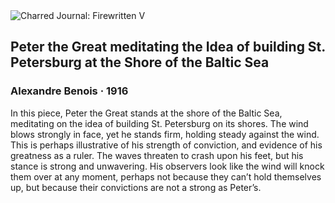 <div class="artwork-of-the-day">
  <div class="container">
    <div class="img-wrapper">
      <img
        src="https://uploads6.wikiart.org/images/alexandre-benois/peter-the-great-meditating-the-idea-of-building-st-petersburg-at-the-shore-of-the-baltic-sea-1916(3).jpg"
        alt="Charred Journal: Firewritten V" />
    </div>
    <div class="artwork-detail">
      <div class="artwork-origin"> 
        <h2 class="artwork-name">Peter the Great meditating the Idea of building St. Petersburg at the Shore of the Baltic Sea</h2>
        <h3 class="artist">
          Alexandre Benois
                    ·  1916
        </h3>
      </div>
      <p class="description">
        <span class="artwork-description-text ng-binding" ng-bind-html="viewModel.ArtworkOfTheDay.Description | unsafe">In this piece, Peter the Great stands at the shore of the Baltic Sea, meditating on the idea of building St. Petersburg on its shores. The wind blows strongly in face, yet he stands firm, holding steady against the wind. This is perhaps illustrative of his strength of conviction, and evidence of his greatness as a ruler. The waves threaten to crash upon his feet, but his stance is strong and unwavering. His observers look like the wind will knock them over at any moment, perhaps not because they can’t hold themselves up, but because their convictions are not a strong as Peter’s. </span>
                        <div class="text-shadow-container" ng-show="showShadow" style=""></div>
      </p>
    </div>
  </div>

</div>
